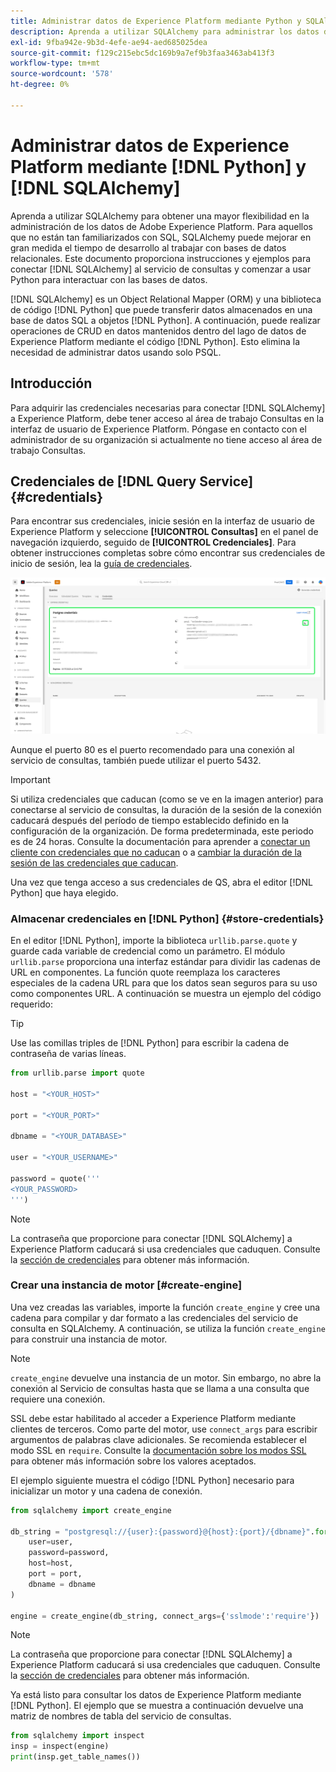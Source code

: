 ```yaml
---
title: Administrar datos de Experience Platform mediante Python y SQLAlchemy
description: Aprenda a utilizar SQLAlchemy para administrar los datos de Experience Platform mediante Python en lugar de SQL.
exl-id: 9fba942e-9b3d-4efe-ae94-aed685025dea
source-git-commit: f129c215ebc5dc169b9a7ef9b3faa3463ab413f3
workflow-type: tm+mt
source-wordcount: '578'
ht-degree: 0%

---
```


# Administrar datos de Experience Platform mediante [!DNL Python] y [!DNL SQLAlchemy]

Aprenda a utilizar SQLAlchemy para obtener una mayor flexibilidad en la administración de los datos de Adobe Experience Platform. Para aquellos que no están tan familiarizados con SQL, SQLAlchemy puede mejorar en gran medida el tiempo de desarrollo al trabajar con bases de datos relacionales. Este documento proporciona instrucciones y ejemplos para conectar [!DNL SQLAlchemy] al servicio de consultas y comenzar a usar Python para interactuar con las bases de datos.

[!DNL SQLAlchemy] es un Object Relational Mapper (ORM) y una biblioteca de código [!DNL Python] que puede transferir datos almacenados en una base de datos SQL a objetos [!DNL Python]. A continuación, puede realizar operaciones de CRUD en datos mantenidos dentro del lago de datos de Experience Platform mediante el código [!DNL Python]. Esto elimina la necesidad de administrar datos usando solo PSQL.

## Introducción

Para adquirir las credenciales necesarias para conectar [!DNL SQLAlchemy] a Experience Platform, debe tener acceso al área de trabajo Consultas en la interfaz de usuario de Experience Platform. Póngase en contacto con el administrador de su organización si actualmente no tiene acceso al área de trabajo Consultas.

## Credenciales de [!DNL Query Service] {#credentials}

Para encontrar sus credenciales, inicie sesión en la interfaz de usuario de Experience Platform y seleccione **[!UICONTROL Consultas]** en el panel de navegación izquierdo, seguido de **[!UICONTROL Credenciales]**. Para obtener instrucciones completas sobre cómo encontrar sus credenciales de inicio de sesión, lea la [guía de credenciales](../ui/credentials.md).

![Se ha resaltado la ficha Credenciales con credenciales que caducan para el servicio de consultas.](../images/use-cases/credentials.png)

Aunque el puerto 80 es el puerto recomendado para una conexión al servicio de consultas, también puede utilizar el puerto 5432.

>[!IMPORTANT]
>
>Si utiliza credenciales que caducan (como se ve en la imagen anterior) para conectarse al servicio de consultas, la duración de la sesión de la conexión caducará después del período de tiempo establecido definido en la configuración de la organización. De forma predeterminada, este periodo es de 24 horas. Consulte la documentación para aprender a [conectar un cliente con credenciales que no caducan](../ui/credentials.md#non-expiring-credentials) o a [cambiar la duración de la sesión de las credenciales que caducan](../ui/credentials.md#expiring-credentials).

Una vez que tenga acceso a sus credenciales de QS, abra el editor [!DNL Python] que haya elegido.

### Almacenar credenciales en [!DNL Python] {#store-credentials}

En el editor [!DNL Python], importe la biblioteca `urllib.parse.quote` y guarde cada variable de credencial como un parámetro. El módulo `urllib.parse` proporciona una interfaz estándar para dividir las cadenas de URL en componentes. La función quote reemplaza los caracteres especiales de la cadena URL para que los datos sean seguros para su uso como componentes URL. A continuación se muestra un ejemplo del código requerido:

>[!TIP]
>
>Use las comillas triples de [!DNL Python] para escribir la cadena de contraseña de varias líneas.

```python
from urllib.parse import quote

host = "<YOUR_HOST>"

port = "<YOUR_PORT>"

dbname = "<YOUR_DATABASE>"

user = "<YOUR_USERNAME>"

password = quote('''
<YOUR_PASSWORD>
''')
```

>[!NOTE]
>
>La contraseña que proporcione para conectar [!DNL SQLAlchemy] a Experience Platform caducará si usa credenciales que caduquen. Consulte la [sección de credenciales](#credentials) para obtener más información.

### Crear una instancia de motor [#create-engine]

Una vez creadas las variables, importe la función `create_engine` y cree una cadena para compilar y dar formato a las credenciales del servicio de consulta en SQLAlchemy. A continuación, se utiliza la función `create_engine` para construir una instancia de motor.

>[!NOTE]
>
>`create_engine` devuelve una instancia de un motor. Sin embargo, no abre la conexión al Servicio de consultas hasta que se llama a una consulta que requiere una conexión.

SSL debe estar habilitado al acceder a Experience Platform mediante clientes de terceros. Como parte del motor, use `connect_args` para escribir argumentos de palabras clave adicionales. Se recomienda establecer el modo SSL en `require`. Consulte la [documentación sobre los modos SSL](../clients/ssl-modes.md) para obtener más información sobre los valores aceptados.

El ejemplo siguiente muestra el código [!DNL Python] necesario para inicializar un motor y una cadena de conexión.

```python
from sqlalchemy import create_engine

db_string = "postgresql://{user}:{password}@{host}:{port}/{dbname}".format(
    user=user,
    password=password,
    host=host,
    port = port,
    dbname = dbname
)

engine = create_engine(db_string, connect_args={'sslmode':'require'})
```

>[!NOTE]
>
>La contraseña que proporcione para conectar [!DNL SQLAlchemy] a Experience Platform caducará si usa credenciales que caduquen. Consulte la [sección de credenciales](#credentials) para obtener más información.

Ya está listo para consultar los datos de Experience Platform mediante [!DNL Python]. El ejemplo que se muestra a continuación devuelve una matriz de nombres de tabla del servicio de consultas.

```python
from sqlalchemy import inspect
insp = inspect(engine)
print(insp.get_table_names())
```
